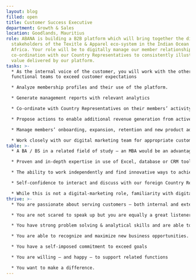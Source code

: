 ```yaml
---
layout: blog
filled: open
title: Customer Success Executive
department: Growth & Sales
location: Goodlands, Mauritius
role: ABANA is building a B2B platform which will bring together the diverse
  stakeholders of the Texitle & Apparel eco-system in the Indian Ocean and
  Africa. Your role will be to digitally manage our member relationships in
  co-ordination with our Country Representatives to consistently illustrate the
  value delivered by our platform.
tasks: >-
  * As the internal voice of the customer, you will work with the other
  functional teams to exceed customer expectations

  * Analyze membership profiles and their use of the platform.

  * Generate management reports with relevant analytics

  * Co-ordinate with Country Representatives on their members’ activity.

  * Propose actions to enable additional revenue generation from active members including new platform functionalities.

  * Manage members’ onboarding, expansion, retention and new product adoption.

  * Work closely with our digital marketing team for appropriate customer communication.
table: >-
  * A BA / BS in a related field of study – an MBA would be an advantage.

  * Proven and in-depth expertise in use of Excel, database or CRM tools.

  * The ability to work independently and find innovative ways to achieve objectives.

  * Self-confidence to interact and discuss with our foreign Country Representatives.

  * While this is not a digital-marketing role, familiarity with digital marketing tools and methodologies would be useful.
thrive: >-
  * You are passionate about serving customers – both internal and external.

  * You are not scared to speak up but you are equally a great listener

  * You have strong problem solving & analytical skills and are able to bring solutions that deliver real business value.

  * You are able to recognize and maximize new business opportunities.

  * You have a self-imposed commitment to exceed goals

  * You are willing – and happy – to support related functions

  * You want to make a difference.
---
```


